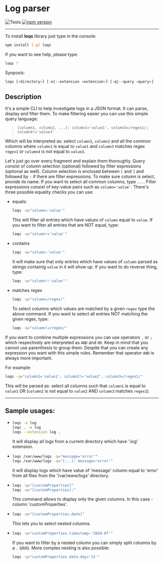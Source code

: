 # Log parser

![Tests](https://github.com/Pawelek99/LogParser/workflows/Tests/badge.svg) [![npm version](https://badge.fury.io/js/loqs.svg)](https://badge.fury.io/js/loqs)

---

To install **loqs** library just type in the console:

```bash
npm install [-g] loqs
```

If you want to see help, please type:

```bash
loqs ?
```

Synposis:

```bash
loqs [<directory>] [-e|--extension <extension>] [-q|--query <query>]
```

## Description

It's a simple CLI to help investigate logs in a JSON format. It can parse, display and filter them.
To make filtering easier you can use this simple query language:

> `[column1, column2, ...]: column1='value1', column3=/regex1/; column4!='value3'`

Which will be interpreted as: select `column1`, `column2` and all the common columns where `column1` is equal to `value1` and `column3` matches regex `regex1` or `column4` is not equal to `value3`.

Let's just go over every fragment and explain them thoroughly.
Query consist of column selection (optional) followed by filter expressions (optional as well). Column selection is enclosed between `[` and `]` and followed by `:` if there are filter expressions. To make sure column is select, provide its name. If you want to select all common columns, type `...`. 
Filter expressions consist of key-value pairs such as `column='value'`. There's three possible equality checks you can use:

- equals:
  ```bash
  loqs -q="column='value'"
  ```
  This will filter all entries which have values of `column` equal to `value`.
  If you want to filter all entries that are NOT equal, type:
  ```bash
  loqs -q="column!='value'"
  ```
- contains
  ```bash
  loqs -q="column~'value'"
  ```
  It will make sure that only entries which have values of `column` parsed as strings containig `value` in it will show up.
  If you want to do reverse thing, type:
  ```bash
  loqs -q="column!~'value'"
  ```
- matches regex
  ```bash
  loqs -q="column=/regex/"
  ```
  To select columns which values are matched by a given `regex` type the above command. If you want to select all entries NOT matching the given regex, type:
  ```bash
  loqs -q="column!=/regex/"
  ```

If you want to combine multiple expressions you can use operators `,` or `;` which respectively are interpreted as `AND` and `OR`. Keep in mind that you cannot use parenthesis to group them. Despite that you can create any expression you want with this simple rules. Remember that operator `AND` is always more important.

For example:

```bash
loqs -q="column1='value1'; column2!='value2', column3=/regex1/"
```
This will be parsed as: select all columns such that `column1` is equal to `value1` OR (`column2` is not equal to `value2` AND `column3` matches `regex1`).

---

## Sample usages:

- ```bash
  loqs -e log
  loqs . -e log
  loqs --extension log .
  ```
  It will display all logs from a current directory which have '.log' extension.
- ```bash
  loqs /var/www/logs -q="message='error'"
  loqs /var/www/logs -q="[...]: message='error'"
  ```
  It will display logs which have value of 'message' column equal to 'error' from all files from the '/var/www/logs' directory.
- ```bash
  loqs -q="[customProperties]"
  loqs -q="[customProperties]:"
  ```
  This command allows to display only the given columns. In this case - column 'customProperties'.
- ```bash
  loqs -q="[customProperties.date]"
  ```
  This lets you to select nested columns. 
- ```bash
  loqs -q="customProperties.timestamp~'2020-07'"
  ```
  If you want to filter by a nested column you can simply split columns by a `.` (dot).
  More complex nesting is also possible:
  ```bash
  loqs -q="customProperties.date.day='12'"
  ```

